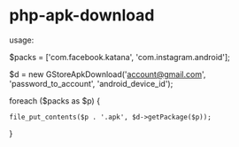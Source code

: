 # php-apk-download
usage:

$packs = ['com.facebook.katana', 'com.instagram.android'];

$d = new GStoreApkDownload('account@gmail.com', 'password_to_account', 'android_device_id');

foreach ($packs as $p) {

	file_put_contents($p . '.apk', $d->getPackage($p));
	
}
